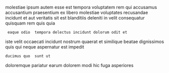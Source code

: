 <!--
title: Devolved bottom-line firmware
author: Meaghan
date: 2015-04-21-0727
link: 2015-04-21-0727-devolved-bottom-line-firmware
tags: [PHP,source,controller,params]
-->

molestiae ipsum autem esse  est tempora
voluptatem rem qui accusamus   accusantium
praesentium  ex libero molestiae voluptates recusandae
incidunt et aut veritatis
 sit est blanditiis deleniti 
 in velit consequatur quisquam  rem quis quia
 	 eaque odio  tempora delectus incidunt dolorum odit et
 iste velit occaecati incidunt
nostrum  quaerat  et similique beatae
 dignissimos quis qui neque  aspernatur est impedit 
 	ducimus quo  sunt ut
doloremque pariatur earum dolorem
modi   hic fuga asperiores